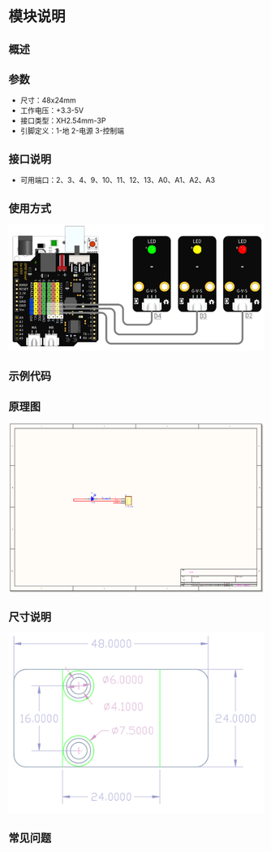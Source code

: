 # 模块说明   

## 概述


## 参数 
- 尺寸：48x24mm
- 工作电压：+3.3-5V
- 接口类型：XH2.54mm-3P
- 引脚定义：1-地 2-电源 3-控制端

## 接口说明
- 可用端口：2、3、4、9、10、11、12、13、A0、A1、A2、A3

## 使用方式
![](./images/02.png)

## 示例代码

## 原理图
![](./images/03.png)

## 尺寸说明
![](./images/01.png)

## 常见问题